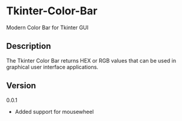 # Tkinter-Color-Bar
Modern Color Bar for Tkinter GUI 

## Description
The Tkinter Color Bar returns HEX or RGB values that can be used in graphical user interface applications.

## Version
  0.0.1
  * Added support for mousewheel
  

